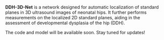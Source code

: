 **DDH-3D-Net** is a network designed for automatic localization of standard planes in 3D ultrasound images of neonatal hips. It further performs measurements on the localized 2D standard planes, aiding in the assessment of developmental dysplasia of the hip (DDH).

The code and model will be available soon. Stay tuned for updates!
